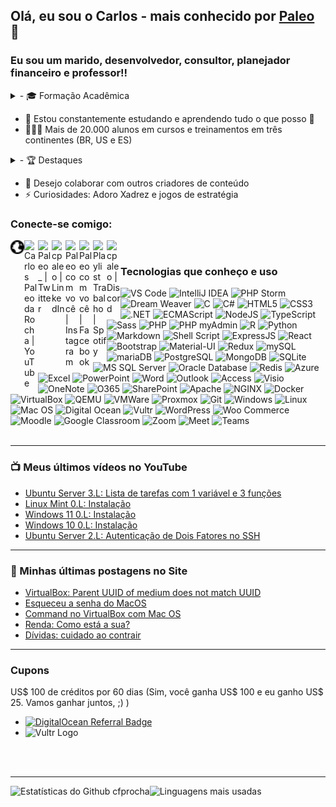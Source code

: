 ## Olá, eu sou o Carlos - mais conhecido por [Paleo][website] 👋

### Eu sou um marido, desenvolvedor, consultor, planejador financeiro e professor!!

<details>
  <summary>- 🎓 Formação Acadêmica</summary>

<!-- FORMACAO:START-->
- Contador
- Analista e Desenvolvedor de Sistemas
- Especialista em Ciências Contábeis
- Especialista em Finanças
- Especialista em Big Data Analytics
- Mestre em Finanças
<!-- FORMACAO:END -->

</details>

<!-- MISCELANEA1:START-->
- 🌱 Estou constantemente estudando e aprendendo tudo o que posso 🤣
- 👨🏻‍🏫 Mais de 20.000 alunos em cursos e treinamentos em três continentes (BR, US e ES)
<!-- MISCELANEA1:END-->

<details>
  <summary>- 🏆 Destaques</summary>

  <!--DESTAQUE:START-->
    - Eleito 3 vezes, umas das 150 pessoas mais influentes do mundo
        - Segmento de tecnologia para pequenas e médias empresas (revista SMB PC Magazine / US)
    - Agraciado com o título de MVP (Profissional mais valioso) pela Microsoft, por 11 anos consecutivos
  <!--DESTAQUE:END-->

</details>

<!--MISCELANEA2:START-->
- 👯 Desejo colaborar com outros criadores de conteúdo
- ⚡ Curiosidades: Adoro Xadrez e jogos de estratégia
<!-- MISCELANEA2:END -->

### Conecte-se comigo:

[<img align="left" alt="carlosfprocha.com.vc" width="22px" src="https://raw.githubusercontent.com/iconic/open-iconic/master/svg/globe.svg" />][website]
[<img align="left" alt="Carlos Paleo da Rocha | YouTube" width="22px" src="https://cdn.simpleicons.org/youtube" />][youtube]
[<img align="left" alt="Paleo_ | Twitter" width="22px" src="https://cdn.simpleicons.org/twitter" />][twitter]
[<img align="left" alt="cpaleo | LinkedIn" width="22px" src="https://cdn.simpleicons.org/linkedin" />][linkedin]
[<img align="left" alt="Paleo com você | Instagram" width="22px" src="https://cdn.simpleicons.org/instagram" />][instagram]
[<img align="left" alt="Paleo com você | Facebook" width="22px" src="https://cdn.simpleicons.org/facebook" />][facebook]
[<img align="left" alt="Playlist Trabalho | Spotify" width="22px" src="https://cdn.simpleicons.org/spotify" />][spotify]
[<img align="left" alt="cpaleo | Discord" width="22px" src="https://cdn.simpleicons.org/discord" />][discord]

<br />

### Tecnologias que conheço e uso

<section>
      <img alt="VS Code" src="https://img.shields.io/badge/VS_Code-007ACC?style=for-the-badge&logo=visual-studio-code&logoColor=white" />
      <img alt="IntelliJ IDEA" src="https://img.shields.io/badge/IntelliJ-000000?style=for-the-badge&logo=intellij-idea&logoColor=white" />
      <img alt="PHP Storm" src="https://img.shields.io/badge/-PHP%20Storm-000000?logo=phpstorm&logoColor=white&style=for-the-badge" />
      <img alt="Dream Weaver" src="https://img.shields.io/badge/-adobe_dreamweaver-FF61F6?logo=adobe-dreamweaver&logoColor=white&style=for-the-badge" />
      <img alt="C" src="https://img.shields.io/badge/C-00599C?style=for-the-badge&logo=c&logoColor=white" />
      <img alt="C#" src="https://img.shields.io/badge/C%23-239120?style=for-the-badge&logo=c-sharp&logoColor=white" />
      <img alt="HTML5" src="https://img.shields.io/badge/HTML-239120?style=for-the-badge&logo=html5&logoColor=white" />
      <img alt="CSS3" src="https://img.shields.io/badge/CSS-239120?&style=for-the-badge&logo=css3&logoColor=white" />
      <img alt=".NET" src="https://img.shields.io/badge/.NET-5C2D91?style=for-the-badge&logo=.net&logoColor=white" />
      <img alt="ECMAScript" src="https://img.shields.io/badge/JavaScript-F7DF1E?style=for-the-badge&logo=javascript&logoColor=black" />
      <img alt="NodeJS" src="https://img.shields.io/badge/Node.js-43853D?style=for-the-badge&logo=node.js&logoColor=white" />
      <img alt="TypeScript" src="https://img.shields.io/badge/TypeScript-007ACC?style=for-the-badge&logo=typescript&logoColor=white" />
      <img alt="Sass" src="https://img.shields.io/badge/Sass-CC6699?style=for-the-badge&logo=sass&logoColor=white" />
      <img alt="PHP" src="https://img.shields.io/badge/PHP-777BB4?style=for-the-badge&logo=php&logoColor=white" />
      <img alt="PHP myAdmin" src="https://img.shields.io/badge/-PHP%20myAdmin-6C78AF?logo=phpmyadmin&logoColor=white&style=for-the-badge" />
      <img alt="R" src="https://img.shields.io/badge/R-276DC3?style=for-the-badge&logo=r&logoColor=white" />
      <img alt="Python" src="https://img.shields.io/badge/Python-3776AB?style=for-the-badge&logo=python&logoColor=white" />
      <img alt="Markdown" src="https://img.shields.io/badge/Markdown-000000?style=for-the-badge&logo=markdown&logoColor=white" />
      <img alt="Shell Script" src="https://img.shields.io/badge/Shell_Script-121011?style=for-the-badge&logo=gnu-bash&logoColor=white" />
      <img alt="ExpressJS" src="https://img.shields.io/badge/Express.js-404D59?style=for-the-badge" />
      <img alt="React" src="https://img.shields.io/badge/React-20232A?style=for-the-badge&logo=react&logoColor=61DAFB" />
      <img alt="Bootstrap" src="https://img.shields.io/badge/Bootstrap-563D7C?style=for-the-badge&logo=bootstrap&logoColor=white" />
      <img alt="Material-UI" src="https://img.shields.io/badge/Material--UI-0081CB?style=for-the-badge&logo=material-ui&logoColor=white" />
      <img alt="Redux" src="https://img.shields.io/badge/Redux-593D88?style=for-the-badge&logo=redux&logoColor=white" />
      <img alt="mySQL" src="https://img.shields.io/badge/MySQL-00000F?style=for-the-badge&logo=mysql&logoColor=white" />
      <img alt="mariaDB" src="https://img.shields.io/badge/MariaDB-01529E?style=for-the-badge&logo=mariadb&logoColor=white" />
      <img alt="PostgreSQL" src="https://img.shields.io/badge/PostgreSQL-316192?style=for-the-badge&logo=postgresql&logoColor=white" />
      <img alt="MongoDB" src="https://img.shields.io/badge/MongoDB-4EA94B?style=for-the-badge&logo=mongodb&logoColor=white" />
      <img alt="SQLite" src="https://img.shields.io/badge/SQLite-07405E?style=for-the-badge&logo=sqlite&logoColor=white" />
      <img alt="MS SQL Server" src="https://img.shields.io/badge/Microsoft_SQL_Server-CC2927?style=for-the-badge&logo=microsoft-sql-server&logoColor=white" />
      <img alt="Oracle Database" src="https://img.shields.io/badge/-Oracle%20Database-F80000?logo=oracle&logoColor=white&style=for-the-badge" />
      <img alt="Redis" src="https://img.shields.io/badge/Redis-D9281A?style=for-the-badge&logo=redis&logoColor=white" />
      <img alt="Azure" src="https://img.shields.io/badge/Microsoft_Azure-0089D6?style=for-the-badge&logo=microsoft-azure&logoColor=white" />
      <img alt="Excel" src="https://img.shields.io/badge/Microsoft_Excel-217346?style=for-the-badge&logo=microsoft-excel&logoColor=white" />
      <img alt="PowerPoint" src="https://img.shields.io/badge/Microsoft_PowerPoint-B7472A?style=for-the-badge&logo=microsoft-powerpoint&logoColor=white" />
      <img alt="Word" src="https://img.shields.io/badge/Microsoft_Word-2B579A?style=for-the-badge&logo=microsoft-word&logoColor=white" />
      <img alt="Outlook" src="https://img.shields.io/badge/Microsoft_Outlook-0078D4?style=for-the-badge&logo=microsoft-outlook&logoColor=white" />
      <img alt="Access" src="https://img.shields.io/badge/Microsoft_Access-A4373A?style=for-the-badge&logo=microsoft-access&logoColor=white" />
      <img alt="Visio" src="https://img.shields.io/badge/Microsoft_Visio-3955A3?style=for-the-badge&logo=microsoft-visio&logoColor=white" />
      <img alt="OneNote" src="https://img.shields.io/badge/-onenote-7719AA?logo=microsoft-onenote&logoColor=white&style=for-the-badge" />
      <img alt="O365" src="https://img.shields.io/badge/Office_365-D83B01?style=for-the-badge&logo=microsoft-office&logoColor=white" />
      <img alt="SharePoint" src="https://img.shields.io/badge/Microsoft_SharePoint-0078D4?style=for-the-badge&logo=microsoft-sharepoint&logoColor=white" />
      <img alt="Apache" src="https://img.shields.io/badge/Apache-CA2136?style=for-the-badge&logo=apache&logoColor=white" />
      <img alt="NGINX" src="https://img.shields.io/badge/Nginx-009639?style=for-the-badge&logo=nginx&logoColor=white" />
      <img alt="Docker" src="https://img.shields.io/badge/Docker-2496ED?style=for-the-badge&logo=docker&logoColor=white" />
      <img alt="VirtualBox" src="https://img.shields.io/badge/VirtualBox-183A61?style=for-the-badge&logo=virtualbox&logoColor=white" />
      <img alt="QEMU" src="https://img.shields.io/badge/QEMU-FF6600?style=for-the-badge&logo=qemu&logoColor=white" />
      <img alt="VMWare" src="https://img.shields.io/badge/-VMWare-607078?logo=vmware&logoColor=white&style=for-the-badge" />
      <img alt="Proxmox" src="https://img.shields.io/badge/-Proxmox-E57000?logo=proxmox&logoColor=white&style=for-the-badge" />
      <img alt="Git" src="https://img.shields.io/badge/Git-E34F26?style=for-the-badge&logo=git&logoColor=white" />
      <img alt="Windows" src="https://img.shields.io/badge/Windows-017AD7?style=for-the-badge&logo=windows&logoColor=white" />
      <img alt="Linux" src="https://img.shields.io/badge/Linux-E34F26?style=for-the-badge&logo=linux&logoColor=black" />
      <img alt="Mac OS" src="https://img.shields.io/badge/Mac%20OS-000000?style=for-the-badge&logo=apple&logoColor=white" />
      <img alt="Digital Ocean" src="https://img.shields.io/badge/Digital Ocean-navy?style=for-the-badge&logo=digitalocean&logoColor=white" />
      <img alt="Vultr" src="https://img.shields.io/badge/Vultr-007BFC?style=for-the-badge&logo=vultr&logoColor=white" />
      <img alt="WordPress" src="https://img.shields.io/badge/WordPress-21759B?style=for-the-badge&logo=wordpress&logoColor=white" />
      <img alt="Woo Commerce" src="https://img.shields.io/badge/Woo_Commerce-96588A?style=for-the-badge&logo=woo&logoColor=white" />
      <img alt="Moodle" src="https://img.shields.io/badge/Moodle-0F9D58?style=for-the-badge&logo=google-classroom&logoColor=white" />
      <img alt="Google Classroom" src="https://img.shields.io/badge/Google_ClassRoom-0F9D58?style=for-the-badge&logo=google-classroom&logoColor=white" />
      <img alt="Zoom" src="https://img.shields.io/badge/Zoom-2D8CFF?style=for-the-badge&logo=zoom&logoColor=white" />
      <img alt="Meet" src="https://img.shields.io/badge/Meet-00897B?style=for-the-badge&logo=google-meet&logoColor=white" />
      <img alt="Teams" src="https://img.shields.io/badge/Teams-6264A7?style=for-the-badge&logo=microsoft-teams&logoColor=white" />
</section>

<br />

---

### 📺 Meus últimos vídeos no YouTube
<!-- YOUTUBE:START -->
- [Ubuntu Server 3.L: Lista de tarefas com 1 variável e 3 funções](https://www.youtube.com/watch?v=UovKBFpzlWQ)
- [Linux Mint 0.L: Instalação](https://www.youtube.com/watch?v=p-_5_XSvaz0)
- [Windows 11 0.L: Instalação](https://www.youtube.com/watch?v=6CoFl1WRL6I)
- [Windows 10 0.L: Instalação](https://www.youtube.com/watch?v=uR5w4BkW-P0)
- [Ubuntu Server 2.L: Autenticação de Dois Fatores no SSH](https://www.youtube.com/watch?v=2__eWqmaYF4)
<!-- YOUTUBE:END -->

---

### 📕 Minhas últimas postagens no Site
<!-- SITE:START -->
- [VirtualBox: Parent UUID of medium does not match UUID](https://www.carlosfprocha.com.vc/virtualbox-parent-uuid-of-medium-does-not-match-uuid/?utm_source=rss&utm_medium=rss&utm_campaign=virtualbox-parent-uuid-of-medium-does-not-match-uuid)
- [Esqueceu a senha do MacOS](https://www.carlosfprocha.com.vc/esqueceu-a-senha-do-macos/?utm_source=rss&utm_medium=rss&utm_campaign=esqueceu-a-senha-do-macos)
- [Command no VirtualBox com Mac OS](https://www.carlosfprocha.com.vc/command-no-virtualbox-com-mac-os/?utm_source=rss&utm_medium=rss&utm_campaign=command-no-virtualbox-com-mac-os)
- [Renda: Como está a sua?](https://www.carlosfprocha.com.vc/renda-como-esta-a-sua/?utm_source=rss&utm_medium=rss&utm_campaign=renda-como-esta-a-sua)
- [Dívidas: cuidado ao contrair](https://www.carlosfprocha.com.vc/dividas-cuidado-ao-contrair/?utm_source=rss&utm_medium=rss&utm_campaign=dividas-cuidado-ao-contrair)
<!-- SITE:END -->

---

### Cupons
US$ 100 de créditos por 60 dias (Sim, você ganha US$ 100 e eu ganho US$ 25. Vamos ganhar juntos, ;) )
- [![DigitalOcean Referral Badge](https://web-platforms.sfo2.cdn.digitaloceanspaces.com/WWW/Badge%201.svg)][DigitalOcean]
- [<img align="left" alt="Vultr Logo" src="https://www.vultr.com/media/logo_onwhite.svg" width="200">][Vultr]

<br />
<br />

---

<img align="left" alt="Estatísticas do Github cfprocha" src="https://github-readme-stats.vercel.app/api?username=cfprocha&show_icons=true&hide_border=true&hide=stars,prs,issues,contribs&count_private=true&theme=tokionight" />

![Linguagens mais usadas](https://github-readme-stats.vercel.app/api/top-langs/?username=cfprocha&theme=blue-green)

[website]: https://carlosfprocha.com.vc
[twitter]: https://twitter.com/Paleo_
[youtube]: https://www.youtube.com/c/CarlosPaleodaRocha
[instagram]: https://www.instagram.com/paleocomvc/
[facebook]: https://www.facebook.com/PaleoComVc
[spotify]: https://open.spotify.com/playlist/38V33780ukzHkfVs8vuPkm?si=f53706426aa94b4f
[discord]: http://discordapp.com/users/740353831178731591
[linkedin]: https://br.linkedin.com/in/cpaleo
[DigitalOcean]: https://www.digitalocean.com/?refcode=9772a19d8d0f&utm_campaign=Referral_Invite&utm_medium=Referral_Program&utm_source=badge
[Vultr]: https://www.vultr.com/?ref=8919321-6G
